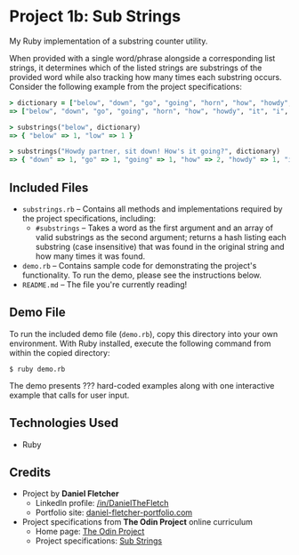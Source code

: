 # Project 1b: Sub Strings

My Ruby implementation of a substring counter utility.

When provided with a single word/phrase alongside a corresponding list strings, it determines which of the listed strings are substrings of the provided word while also tracking how many times each substring occurs. Consider the following example from the project specifications:

```rb
> dictionary = ["below", "down", "go", "going", "horn", "how", "howdy", "it", "i", "low", "own", "part", "partner", "sit"]
=> ["below", "down", "go", "going", "horn", "how", "howdy", "it", "i", "low", "own", "part", "partner", "sit"]

> substrings("below", dictionary)
=> { "below" => 1, "low" => 1 }

> substrings("Howdy partner, sit down! How's it going?", dictionary)
=> { "down" => 1, "go" => 1, "going" => 1, "how" => 2, "howdy" => 1, "it" => 2, "i" => 3, "own" => 1, "part" => 1, "partner" => 1, "sit" => 1 }
```

## Included Files

- `substrings.rb` &ndash; Contains all methods and implementations required by the project specifications, including:
    - `#substrings` &ndash; Takes a word as the first argument and an array of valid substrings as the second argument; returns a hash listing each substring (case insensitive) that was found in the original string and how many times it was found.
- `demo.rb` &ndash; Contains sample code for demonstrating the project's functionality.
To run the demo, please see the instructions below.
- `README.md` &ndash; The file you're currently reading!

## Demo File

To run the included demo file (`demo.rb`), copy this directory into your own environment. With Ruby installed, execute the following command from within the copied directory:

```
$ ruby demo.rb
```

The demo presents ??? hard-coded examples along with one interactive example that calls for user input.

## Technologies Used

- Ruby

## Credits

- Project by **Daniel Fletcher**
    - LinkedIn profile: [/in/DanielTheFletch](https://www.linkedin.com/in/danielthefletch)
    - Portfolio site: [daniel-fletcher-portfolio.com](https://www.daniel-fletcher-portfolio.com)
- Project specifications from **The Odin Project** online curriculum
    - Home page: [The Odin Project](https://www.theodinproject.com/)
    - Project specifications: [Sub Strings](https://www.theodinproject.com/lessons/ruby-sub-strings)